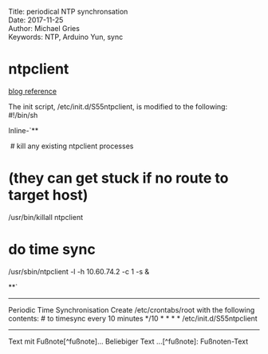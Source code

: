 
Title:    periodical NTP synchronsation  
Date:    2017-11-25  
Author:    Michael Gries  
Keywords:  NTP, Arduino Yun, sync  


# ntpclient

[blog reference](http://martybugs.net/wireless/openwrt/timesync.cgi "martybugs.net")

The init script, /etc/init.d/S55ntpclient, is modified to the following:   #!/bin/sh

Inline-`**

  # kill any existing ntpclient processes
  # (they can get stuck if no route to target host)
  /usr/bin/killall ntpclient

  # do time sync
  /usr/sbin/ntpclient -l -h 10.60.74.2 -c 1 -s &
  
   
**`

---
Periodic Time Synchronisation  Create /etc/crontabs/root with the following contents:   # to timesync every 10 minutes
  */10 * * * * /etc/init.d/S55ntpclient
  
***
Text mit Fußnote[^fußnote]... Beliebiger Text ...[^fußnote]: Fußnoten-Text
